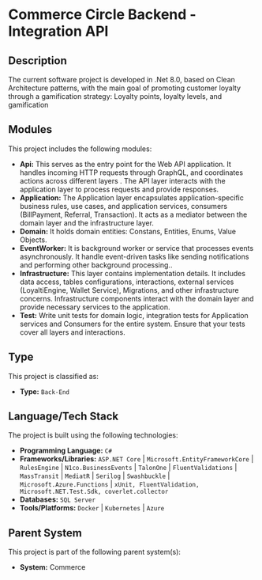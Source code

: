 ﻿# Commerce Circle Backend - Integration API

## Description
The current software project is developed in .Net 8.0, based on Clean Architecture patterns, with the main goal of promoting customer loyalty through a gamification strategy: Loyalty points, loyalty levels, and gamification

## Modules
This project includes the following modules:
- **Api:** This serves as the entry point for the Web API application. It handles incoming HTTP requests through GraphQL, and coordinates actions across different layers . The API layer interacts with the application layer to process requests and provide responses.
- **Application:** The Application layer encapsulates application-specific business rules, use cases, and application services, consumers (BillPayment, Referral, Transaction). It acts as a mediator between the domain layer and the infrastructure layer.
- **Domain:** It holds domain entities: Constans, Entities, Enums, Value Objects.
- **EventWorker:** It is background worker or service that processes events asynchronously. It handle event-driven tasks like sending notifications and performing other background processing..
- **Infrastructure:** This layer contains implementation details. It includes data access, tables configurations, interactions, external services (LoyaltiEngine, Wallet Service), Migrations, and other infrastructure concerns. Infrastructure components interact with the domain layer and provide necessary services to the application.
- **Test:** Write unit tests for domain logic, integration tests for Application services and Consumers for the entire system. Ensure that your tests cover all layers and interactions.


## Type
This project is classified as:
- **Type:** `Back-End`

## Language/Tech Stack
The project is built using the following technologies:
- **Programming Language:** `C#`
- **Frameworks/Libraries:** `ASP.NET Core` | `Microsoft.EntityFrameworkCore` | `RulesEngine` | `N1co.BusinessEvents` | `TalonOne` | `FluentValidations` | `MassTransit` | `MediatR` | `Serilog` | `Swashbuckle` | `Microsoft.Azure.Functions` | `xUnit, FluentValidation, Microsoft.NET.Test.Sdk, coverlet.collector`
- **Databases:** `SQL Server`
- **Tools/Platforms:** `Docker` | `Kubernetes` | `Azure`


## Parent System
This project is part of the following parent system(s):
- **System:** Commerce

